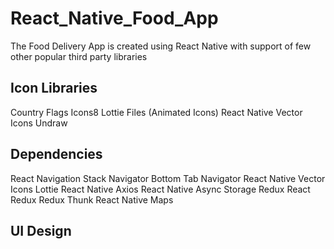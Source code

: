 # React_Native_Food_App
The Food Delivery App is created using React Native with support of few other popular third party libraries

## Icon Libraries
Country Flags
Icons8
Lottie Files (Animated Icons)
React Native Vector Icons
Undraw

## Dependencies

React Navigation
Stack Navigator
Bottom Tab Navigator
React Native Vector Icons
Lottie React Native
Axios
React Native Async Storage
Redux
React Redux
Redux Thunk
React Native Maps

## UI Design

